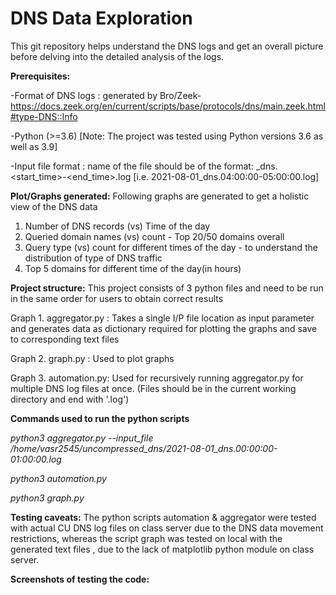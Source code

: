 # DNS Data Exploration

This git repository helps understand the DNS logs and get an overall picture before delving into the detailed analysis of the logs.

**Prerequisites:**

-Format of DNS logs : generated by Bro/Zeek- https://docs.zeek.org/en/current/scripts/base/protocols/dns/main.zeek.html#type-DNS::Info 

-Python (>=3.6) [Note: The project was tested using Python versions 3.6 as well as 3.9]

-Input file format : name of the file should be of the format: <date>_dns.<start_time>-<end_time>.log [i.e. 2021-08-01_dns.04:00:00-05:00:00.log]

**Plot/Graphs generated:**
Following graphs are generated to get a holistic view of the DNS data
  
  1. Number of DNS records (vs) Time of the day
  2. Queried domain names (vs) count - Top 20/50 domains overall
  3. Query type (vs) count for different times of the day - to understand the distribution of type of DNS traffic
  4. Top 5 domains for different time of the day(in hours)
  
**Project structure:**
This project consists of 3 python files and need to be run in the same order for users to obtain correct results
  
  Graph 1. aggregator.py : Takes a single I/P file location as input parameter and generates data as dictionary required for plotting the graphs and save to corresponding text files 
  
  Graph 2. graph.py : Used to plot graphs
  
  Graph 3. automation.py: Used for recursively running aggregator.py for multiple DNS log files at once. (Files should be in the current working directory and end with '.log')
  
**Commands used to run the python scripts**
  
  <em>python3 aggregator.py --input_file /home/vasr2545/uncompressed_dns/2021-08-01_dns.00:00:00-01:00:00.log</em>
  
  <em>python3 automation.py</em>
  
  <em>python3 graph.py</em>
  
**Testing caveats:** 
  The python scripts automation & aggregator were tested with actual CU DNS log files on class server due to the DNS data movement restrictions, whereas the script graph was tested on local with the generated text files , due to the lack of matplotlib python module on class server.
  
**Screenshots of testing the code:**
  
  
